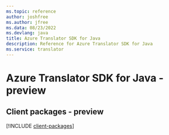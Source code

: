 ```yaml
---
ms.topic: reference
author: joshfree
ms.author: jfree
ms.data: 08/23/2022
ms.devlang: java
title: Azure Translator SDK for Java
description: Reference for Azure Translator SDK for Java
ms.service: translator
---
```

# Azure Translator SDK for Java - preview

## Client packages - preview
[!INCLUDE [client-packages](translator-client-index.md)]